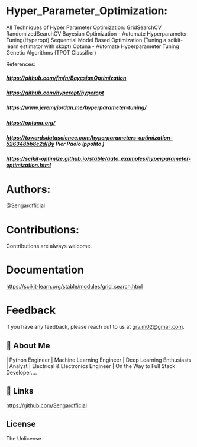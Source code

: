 # Hyper_Parameter_Optimization:
All Techniques of Hyper Parameter Optimization:
GridSearchCV
RandomizedSearchCV
Bayesian Optimization - Automate Hyperparameter Tuning(Hyperopt)
Sequential Model Based Optimization (Tuning a scikit- learn estimator with skopt)
Optuna - Automate Hyperparameter Tuning
Genetic Algorithms (TPOT Classifier)

References:

##### https://github.com/fmfn/BayesianOptimization
##### https://github.com/hyperopt/hyperopt
##### https://www.jeremyjordan.me/hyperparameter-tuning/
##### https://optuna.org/
##### https://towardsdatascience.com/hyperparameters-optimization-526348bb8e2d(By Pier Paolo Ippolito )
##### https://scikit-optimize.github.io/stable/auto_examples/hyperparameter-optimization.html

# Authors:
@Sengarofficial 

# Contributions:
Contributions are always welcome.

# Documentation
https://scikit-learn.org/stable/modules/grid_search.html

# Feedback
if you have any feedback, please reach out to us at grv.m02@gmail.com.

## 🚀 About Me
| Python Engineer | Machine Learning Engineer | Deep Learning Enthusiasts | Analyst | Electrical & Electronics Engineer | On the Way to Full Stack Developer....

## 🔗 Links

https://github.com/Sengarofficial 

## License 

The Unlicense 


